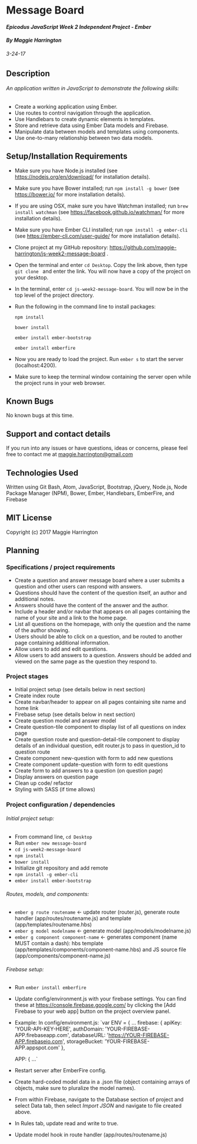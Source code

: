 # Message Board

#### _Epicodus JavaScript Week 2 Independent Project - Ember_

#### _By Maggie Harrington_
###### _3-24-17_


## Description

###### An application written in JavaScript to demonstrate the following skills:
* Create a working application using Ember.
* Use routes to control navigation through the application.
* Use Handlebars to create dynamic elements in templates.
* Store and retrieve data using Ember Data models and Firebase.
* Manipulate data between models and templates using components.
* Use one-to-many relationship between two data models.


## Setup/Installation Requirements

* Make sure you have Node.js installed (see https://nodejs.org/en/download/ for installation details).

* Make sure you have Bower installed; run `npm install -g bower` (see https://bower.io/ for more installation details).

* If you are using OSX, make sure you have Watchman installed; run `brew install watchman` (see https://facebook.github.io/watchman/ for more installation details).

* Make sure you have Ember CLI installed; run `npm install -g ember-cli` (see https://ember-cli.com/user-guide/ for more installation details).

* Clone project at my GitHub repository: https://github.com/maggie-harrington/js-week2-message-board .

* Open the terminal and enter `cd Desktop`. Copy the link above, then type `git clone ` and enter the link. You will now have a copy of the project on your desktop.

* In the terminal, enter `cd js-week2-message-board`. You will now be in the top level of the project directory.

* Run the following in the command line to install packages:

    `npm install`

    `bower install`

    `ember install ember-bootstrap`

    `ember install emberfire`

* Now you are ready to load the project. Run `ember s` to start the server (localhost:4200).

* Make sure to keep the terminal window containing the server open while the project runs in your web browser.


## Known Bugs

No known bugs at this time.


## Support and contact details

If you run into any issues or have questions, ideas or concerns, please feel free to contact me at maggie.harrington@gmail.com


## Technologies Used

Written using Git Bash, Atom, JavaScript, Bootstrap, jQuery, Node.js, Node Package Manager (NPM), Bower, Ember, Handlebars, EmberFire, and Firebase


## MIT License

Copyright (c) 2017 Maggie Harrington



## Planning

### Specifications / project requirements

* Create a question and answer message board where a user submits a question and other users can respond with answers.
* Questions should have the content of the question itself, an author and additional notes.
* Answers should have the content of the answer and the author.
* Include a header and/or navbar that appears on all pages containing the name of your site and a link to the home page.
* List all questions on the homepage, with only the question and the name of the author showing.
* Users should be able to click on a question, and be routed to another page containing additional information.
* Allow users to add and edit questions.
* Allow users to add answers to a question. Answers should be added and viewed on the same page as the question they respond to.


### Project stages

* Initial project setup (see details below in next section)
* Create index route
* Create navbar/header to appear on all pages containing site name and home link
* Firebase setup (see details below in next section)
* Create question model and answer model
* Create question-tile component to display list of all questions on index page
* Create question route and question-detail-tile component to display details of an individual question, edit router.js to pass in question_id to question route
* Create component new-question with form to add new questions
* Create component update-question with form to edit questions
* Create form to add answers to a question (on question page)
* Display answers on question page
* Clean up code/ refactor
* Styling with SASS (if time allows)


### Project configuration / dependencies

###### Initial project setup:
* From command line, `cd Desktop`
* Run `ember new message-board`
* `cd js-week2-message-board`
* `npm install`
* `bower install`
* Initialize git repository and add remote
* `npm install -g ember-cli`
* `ember install ember-bootstrap`

###### Routes, models, and components:
* `ember g route routename` <- update router (router.js), generate route handler (app/routes/routename.js) and template (app/templates/routename.hbs)
* `ember g model modelname` <- generate model (app/models/modelname.js)
* `ember g component component-name` <- generates component (name MUST contain a dash): hbs template (app/templates/components/component-name.hbs) and JS source file (app/components/component-name.js)

###### Firebase setup:
* Run `ember install emberfire`
* Update config/environment.js with your firebase settings. You can find these at https://console.firebase.google.com/ by clicking the [Add Firebase to your web app] button on the project overview panel.
* Example:
In config/environment.js:
`var ENV = {
  ...
  firebase: {
      apiKey: 'YOUR-API-KEY-HERE',
      authDomain: 'YOUR-FIREBASE-APP.firebaseapp.com',
      databaseURL: 'https://YOUR-FIREBASE-APP.firebaseio.com',
      storageBucket: 'YOUR-FIREBASE-APP.appspot.com'
    },

    APP: {
    ...`
* Restart server after EmberFire config.
* Create hard-coded model data in a .json file (object containing arrays of objects, make sure to pluralize the model names).
* From within Firebase, navigate to the Database section of project and select Data tab, then select _Import JSON_ and navigate to file created above.
* In Rules tab, update read and write to true.
* Update model hook in route handler (app/routes/routename.js)
